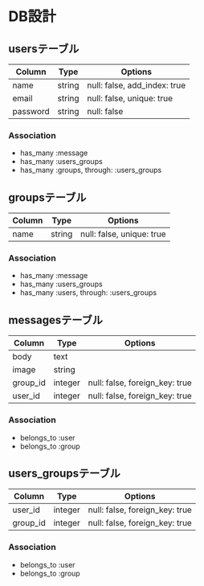 # DB設計

## usersテーブル 
|Column|Type|Options|
|------|----|-------|
|name|string|null: false, add_index: true|
|email|string|null: false, unique: true|
|password|string|null: false|
### Association
- has_many :message
- has_many :users_groups
- has_many  :groups,  through:  :users_groups

## groupsテーブル 
|Column|Type|Options|
|------|----|-------|
|name|string|null: false, unique: true|
### Association
- has_many :message
- has_many :users_groups
- has_many  :users,  through:  :users_groups

## messagesテーブル 
|Column|Type|Options|
|------|----|-------|
|body|text||
|image|string||
|group_id|integer|null: false, foreign_key: true|
|user_id|integer|null: false, foreign_key: true|
### Association
- belongs_to :user
- belongs_to :group


## users_groupsテーブル 
|Column|Type|Options|
|------|----|-------|
|user_id|integer|null: false, foreign_key: true|
|group_id|integer|null: false, foreign_key: true|
### Association
- belongs_to :user
- belongs_to :group